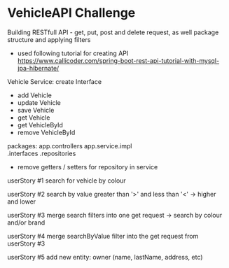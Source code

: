# VehicleAPI Challenge
Building RESTfull API - get, put, post and delete request, as well package structure and applying filters

* used following tutorial for creating API 
https://www.callicoder.com/spring-boot-rest-api-tutorial-with-mysql-jpa-hibernate/

Vehicle Service: create Interface 
- add Vehicle 
- update Vehicle 
- save Vehicle
- get Vehicle 
- get VehicleById
- remove VehicleById

packages: 
app.controllers
app.service.impl  
           .interfaces
           .repositories 

* remove getters / setters for repository in service 

userStory #1
search for vehicle by colour 

userStory #2
search by value greater than '>' and less than '<' -> higher and lower 

userStory #3
merge search filters into one get request -> search by colour and/or brand 

userStory #4
merge searchByValue filter into the get request from userStory #3

userStory #5
add new entity: owner (name, lastName, address, etc)

